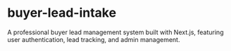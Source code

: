 # buyer-lead-intake
A professional buyer lead management system built with Next.js, featuring user authentication, lead tracking, and admin management.
